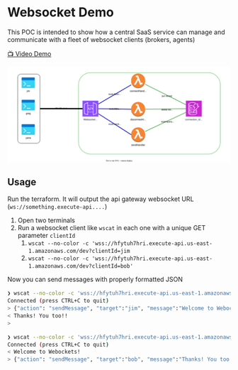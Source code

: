 # Websocket Demo

This POC is intended to show how a central SaaS service can manage and
communicate with a fleet of websocket clients (brokers, agents)

[📺 Video Demo](websocket.mp4)

![architecture](architecture.drawio.svg)


## Usage

Run the terraform. It will output the api gateway websocket URL (`ws://something.execute-api....`)

1. Open two terminals
2. Run a websocket client like `wscat` in each one with a unique GET parameter `clientId`
   1. `wscat --no-color -c 'wss://hfytuh7hri.execute-api.us-east-1.amazonaws.com/dev?clientId=jim`
   2. `wscat --no-color -c 'wss://hfytuh7hri.execute-api.us-east-1.amazonaws.com/dev?clientId=bob'`

Now you can send messages with properly formatted JSON

```bash
❯ wscat --no-color -c 'wss://hfytuh7hri.execute-api.us-east-1.amazonaws.com/dev?clientId=bob'
Connected (press CTRL+C to quit)
> {"action": "sendMessage", "target":"jim", "message":"Welcome to Webockets!"}
< Thanks! You too!!
>
```

```bash
❯ wscat --no-color -c 'wss://hfytuh7hri.execute-api.us-east-1.amazonaws.com/dev?clientId=jim'
Connected (press CTRL+C to quit)
< Welcome to Webockets!
> {"action": "sendMessage", "target":"bob", "message":"Thanks! You too!!"}
```